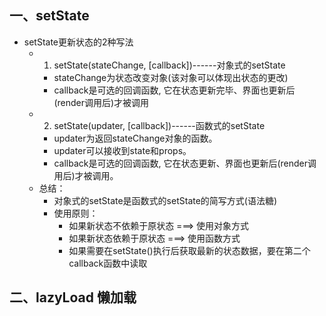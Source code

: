 ## 一、setState
* setState更新状态的2种写法
    * 1. setState(stateChange, [callback])------对象式的setState
        * stateChange为状态改变对象(该对象可以体现出状态的更改)
        * callback是可选的回调函数, 它在状态更新完毕、界面也更新后(render调用后)才被调用
    * 2. setState(updater, [callback])------函数式的setState
        * updater为返回stateChange对象的函数。
        * updater可以接收到state和props。
        * callback是可选的回调函数, 它在状态更新、界面也更新后(render调用后)才被调用。
    * 总结：
        * 对象式的setState是函数式的setState的简写方式(语法糖)
        * 使用原则：
            * 如果新状态不依赖于原状态 ===> 使用对象方式
            * 如果新状态依赖于原状态 ===> 使用函数方式
            * 如果需要在setState()执行后获取最新的状态数据，要在第二个callback函数中读取
            
## 二、lazyLoad 懒加载